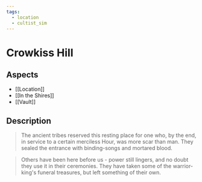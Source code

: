 ```yaml
---
tags:
  - location
  - cultist_sim
---
```


# Crowkiss Hill

## Aspects
- [[Location]]
- [[In the Shires]]
- [[Vault]]
## Description
> The ancient tribes reserved this resting place for one who, by the end, in service to a certain merciless Hour, was more scar than man. They sealed the entrance with binding-songs and mortared blood. 

> Others have been here before us - power still lingers, and no doubt they use it in their ceremonies. They have taken some of the warrior-king's funeral treasures, but left something of their own. 